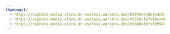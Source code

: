 ```yaml
---
thumbnail:
  - https://nsphoto-media-store.dr-useless.workers.dev/0d970eb16b1eab91109eeb54834d47a7e758cd650ab242f7358211a17ef6e84a:image/avif
  - https://nsphoto-media-store.dr-useless.workers.dev/43243cfe7a40ca4bfb62919ba63a832c16427a6fb89eeec169a428ae82596019:image/webp
  - https://nsphoto-media-store.dr-useless.workers.dev/b9ab0af9fcf6994402bf8702e3dd95de50c529dd66651c784ad8cc7667e50d7d:image/jpeg
---
```

